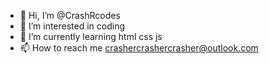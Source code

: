- 👋 Hi, I’m @CrashRcodes
- 👀 I’m interested in coding
- 🌱 I’m currently learning html css js 
- 📫 How to reach me crashercrashercrasher@outlook.com

<!---
CrashRcodes/CrashRcodes is a ✨ special ✨ repository because its `README.md` (this file) appears on your GitHub profile.
You can click the Preview link to take a look at your changes.
--->
